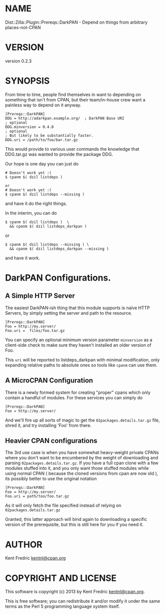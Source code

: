 # NAME

Dist::Zilla::Plugin::Prereqs::DarkPAN - Depend on things from arbitrary places-not-CPAN

# VERSION

version 0.2.3

# SYNOPSIS

From time to time, people find themselves in want to depending on something that
isn't from CPAN, but their team/in-house crew want a painless way to depend on
it anyway.

    [Prereqs::DarkPAN]
    DDG = http://adarkpan.example.org/  ; DarkPAN Base URI
    ; optional
    DDG.minversion = 0.4.0
    ; optional
    ; But likely to be substantially faster.
    DDG.uri = /path/to/foo/bar.tar.gz

This would provide to various user commands the knowledge that DDG.tar.gz was
wanted to provide the package DDG.

Our hope is one day you can just do

    # Doesn't work yet :(
    $ cpanm $( dzil listdeps )

    or
    # Doesn't work yet :(
    $ cpanm $( dzil listdeps --missing )

and have it do the right things.

In the interim, you can do

    $ cpanm $( dzil listdeps )  \
      && cpanm $( dzil listdeps_darkpan )

or

    $ cpanm $( dzil listdeps --missing ) \
      && cpanm $( dzil listdeps_darkpan --missing )

and have it work.

# DarkPAN Configurations.

## A Simple HTTP Server

The easiest DarkPAN-ish thing that this module supports is naïve HTTP Servers,
by simply setting the server and path to the resource.

    [Prereqs::DarkPAN]
    Foo = http://my.server/
    Foo.uri =  files/foo.tar.gz

You can specify an optional minimum version parameter `minversion` as a client-side check to
make sure they haven't installed an older version of Foo.

This `uri` will be reported to listdeps\_darkpan with minimal modification, only
expanding relative paths to absolute ones so tools like `cpanm` can use them.

## A MicroCPAN Configuration

There is a newly formed system for creating "proper" cpans which only contain a
handful of modules. For these services you can simply do

    [Prereqs::DarkPAN]
    Foo = http://my.server/

And we'll fire up all sorts of magic to get the `02packages.details.tar.gz`
file, shred it, and try installing 'Foo' from there.

## Heavier CPAN configurations

The 3rd use case is when you have somewhat heavy-weight private CPANs where you
don't want to be encumbered by the weight of downloading and parsing
`02packages.details.tar.gz`. If you have a full cpan clone with a few modules
stuffed into it, and you only want those stuffed modules while using normal CPAN
( because the cloned versions from cpan are now old ), its possibly better to
use the original notation

    [Prereqs::DarkPAN]
    Foo = http://my.server/
    Foo.uri = path/too/foo.tar.gz

As it will only fetch the file specified instead of relying on
`02packages.details.tar.gz`

Granted, this latter approach will bind again to downloading a specific version
of the prerequisite, but this is still here for you if you need it.

# AUTHOR

Kent Fredric <kentnl@cpan.org>

# COPYRIGHT AND LICENSE

This software is copyright (c) 2013 by Kent Fredric <kentnl@cpan.org>.

This is free software; you can redistribute it and/or modify it under
the same terms as the Perl 5 programming language system itself.
